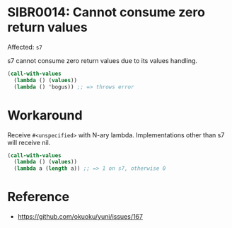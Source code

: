 SIBR0014: Cannot consume zero return values
===========================================

Affected: `s7`

s7 cannot consume zero return values due to its values handling.

```scheme
(call-with-values
  (lambda () (values))
  (lambda () 'bogus)) ;; => throws error
```

Workaround
==========

Receive `#<unspecified>` with N-ary lambda. Implementations other than s7
will receive nil.


```scheme
(call-with-values
  (lambda () (values))
  (lambda a (length a)) ;; => 1 on s7, otherwise 0
```


Reference
=========

* https://github.com/okuoku/yuni/issues/167
